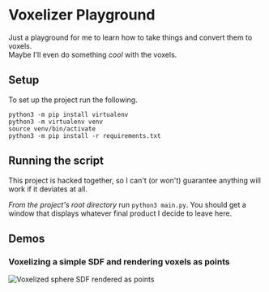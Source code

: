 # Voxelizer Playground
Just a playground for me to learn how to take things and convert them to voxels.  
Maybe I'll even do something _cool_ with the voxels.

## Setup
To set up the project run the following.
```
python3 -m pip install virtualenv
python3 -m virtualenv venv
source venv/bin/activate
python3 -m pip install -r requirements.txt
```

## Running the script
This project is hacked together, so I can't (or won't) guarantee anything will work if it deviates at all.  

_From the project's root directory_ run `python3 main.py`. You should get a window that displays whatever final product I decide to leave here.

## Demos
### Voxelizing a simple SDF and rendering voxels as points
![Voxelized sphere SDF rendered as points](https://github.com/Llcoolsouder/VoxelPlayground/blob/main/demos/VoxelizedSphere_Points.gif)
